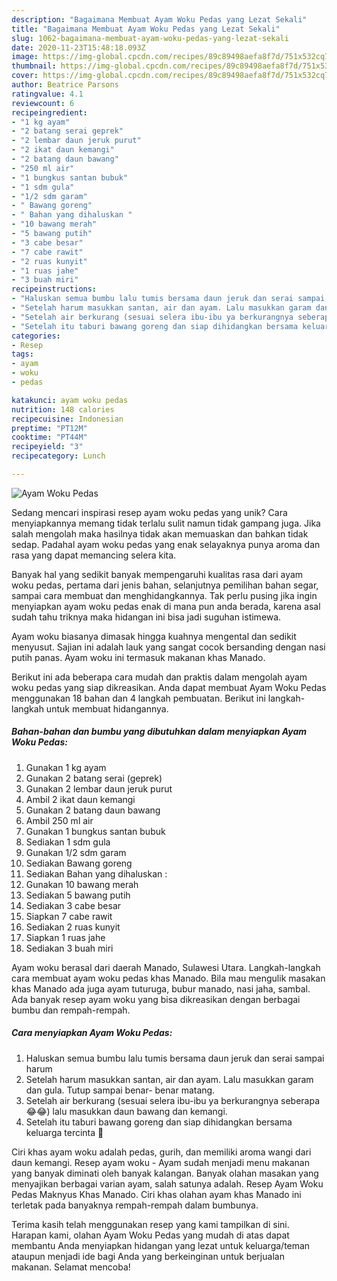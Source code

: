 ```yaml
---
description: "Bagaimana Membuat Ayam Woku Pedas yang Lezat Sekali"
title: "Bagaimana Membuat Ayam Woku Pedas yang Lezat Sekali"
slug: 1062-bagaimana-membuat-ayam-woku-pedas-yang-lezat-sekali
date: 2020-11-23T15:48:18.093Z
image: https://img-global.cpcdn.com/recipes/89c89498aefa8f7d/751x532cq70/ayam-woku-pedas-foto-resep-utama.jpg
thumbnail: https://img-global.cpcdn.com/recipes/89c89498aefa8f7d/751x532cq70/ayam-woku-pedas-foto-resep-utama.jpg
cover: https://img-global.cpcdn.com/recipes/89c89498aefa8f7d/751x532cq70/ayam-woku-pedas-foto-resep-utama.jpg
author: Beatrice Parsons
ratingvalue: 4.1
reviewcount: 6
recipeingredient:
- "1 kg ayam"
- "2 batang serai geprek"
- "2 lembar daun jeruk purut"
- "2 ikat daun kemangi"
- "2 batang daun bawang"
- "250 ml air"
- "1 bungkus santan bubuk"
- "1 sdm gula"
- "1/2 sdm garam"
- " Bawang goreng"
- " Bahan yang dihaluskan "
- "10 bawang merah"
- "5 bawang putih"
- "3 cabe besar"
- "7 cabe rawit"
- "2 ruas kunyit"
- "1 ruas jahe"
- "3 buah miri"
recipeinstructions:
- "Haluskan semua bumbu lalu tumis bersama daun jeruk dan serai sampai harum"
- "Setelah harum masukkan santan, air dan ayam. Lalu masukkan garam dan gula. Tutup sampai benar- benar matang."
- "Setelah air berkurang (sesuai selera ibu-ibu ya berkurangnya seberapa 😂😂) lalu masukkan daun bawang dan kemangi."
- "Setelah itu taburi bawang goreng dan siap dihidangkan bersama keluarga tercinta 🖤"
categories:
- Resep
tags:
- ayam
- woku
- pedas

katakunci: ayam woku pedas 
nutrition: 148 calories
recipecuisine: Indonesian
preptime: "PT12M"
cooktime: "PT44M"
recipeyield: "3"
recipecategory: Lunch

---
```



![Ayam Woku Pedas](https://img-global.cpcdn.com/recipes/89c89498aefa8f7d/751x532cq70/ayam-woku-pedas-foto-resep-utama.jpg)

Sedang mencari inspirasi resep ayam woku pedas yang unik? Cara menyiapkannya memang tidak terlalu sulit namun tidak gampang juga. Jika salah mengolah maka hasilnya tidak akan memuaskan dan bahkan tidak sedap. Padahal ayam woku pedas yang enak selayaknya punya aroma dan rasa yang dapat memancing selera kita.

Banyak hal yang sedikit banyak mempengaruhi kualitas rasa dari ayam woku pedas, pertama dari jenis bahan, selanjutnya pemilihan bahan segar, sampai cara membuat dan menghidangkannya. Tak perlu pusing jika ingin menyiapkan ayam woku pedas enak di mana pun anda berada, karena asal sudah tahu triknya maka hidangan ini bisa jadi suguhan istimewa.

Ayam woku biasanya dimasak hingga kuahnya mengental dan sedikit menyusut. Sajian ini adalah lauk yang sangat cocok bersanding dengan nasi putih panas. Ayam woku ini termasuk makanan khas Manado.


Berikut ini ada beberapa cara mudah dan praktis dalam mengolah ayam woku pedas yang siap dikreasikan. Anda dapat membuat Ayam Woku Pedas menggunakan 18 bahan dan 4 langkah pembuatan. Berikut ini langkah-langkah untuk membuat hidangannya.

<!--inarticleads1-->

##### Bahan-bahan dan bumbu yang dibutuhkan dalam menyiapkan Ayam Woku Pedas:

1. Gunakan 1 kg ayam
1. Gunakan 2 batang serai (geprek)
1. Gunakan 2 lembar daun jeruk purut
1. Ambil 2 ikat daun kemangi
1. Gunakan 2 batang daun bawang
1. Ambil 250 ml air
1. Gunakan 1 bungkus santan bubuk
1. Sediakan 1 sdm gula
1. Gunakan 1/2 sdm garam
1. Sediakan  Bawang goreng
1. Sediakan  Bahan yang dihaluskan :
1. Gunakan 10 bawang merah
1. Sediakan 5 bawang putih
1. Sediakan 3 cabe besar
1. Siapkan 7 cabe rawit
1. Sediakan 2 ruas kunyit
1. Siapkan 1 ruas jahe
1. Sediakan 3 buah miri


Ayam woku berasal dari daerah Manado, Sulawesi Utara. Langkah-langkah cara membuat ayam woku pedas khas Manado. Bila mau mengulik masakan khas Manado ada juga ayam tuturuga, bubur manado, nasi jaha, sambal. Ada banyak resep ayam woku yang bisa dikreasikan dengan berbagai bumbu dan rempah-rempah. 

<!--inarticleads2-->

##### Cara menyiapkan Ayam Woku Pedas:

1. Haluskan semua bumbu lalu tumis bersama daun jeruk dan serai sampai harum
1. Setelah harum masukkan santan, air dan ayam. Lalu masukkan garam dan gula. Tutup sampai benar- benar matang.
1. Setelah air berkurang (sesuai selera ibu-ibu ya berkurangnya seberapa 😂😂) lalu masukkan daun bawang dan kemangi.
1. Setelah itu taburi bawang goreng dan siap dihidangkan bersama keluarga tercinta 🖤


Ciri khas ayam woku adalah pedas, gurih, dan memiliki aroma wangi dari daun kemangi. Resep ayam woku - Ayam sudah menjadi menu makanan yang banyak diminati oleh banyak kalangan. Banyak olahan masakan yang menyajikan berbagai varian ayam, salah satunya adalah. Resep Ayam Woku Pedas Maknyus Khas Manado. Ciri khas olahan ayam khas Manado ini terletak pada banyaknya rempah-rempah dalam bumbunya. 

Terima kasih telah menggunakan resep yang kami tampilkan di sini. Harapan kami, olahan Ayam Woku Pedas yang mudah di atas dapat membantu Anda menyiapkan hidangan yang lezat untuk keluarga/teman ataupun menjadi ide bagi Anda yang berkeinginan untuk berjualan makanan. Selamat mencoba!
